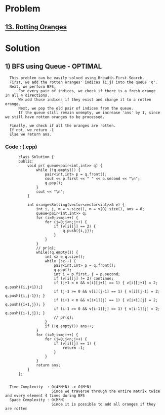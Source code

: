 # Problem

## [13. Rotting Oranges](https://leetcode.com/problems/rotting-oranges/)


# Solution  

## 1) BFS using Queue - OPTIMAL

      This problem can be easily solved using Breadth-First-Search.
      First, we add the rotten oranges' indices (i,j) into the queue 'q'.
      Next, we perform BFS, 
          For every pair of indices, we check if there is a fresh orange in all 4 directions.
          We add those indices if they exist and change it to a rotten orange.
          Next, we pop the old pair of indices from the queue.
          If the queue still remain unempty, we increase 'ans' by 1, since we still have rotten oranges to be processed.
      
      Finally, we check if all the oranges are rotten.
      If not, we return -1
      Else we return ans.
       
      
   ### Code : (.cpp)
    
          class Solution {
          public:
              void pr( queue<pair<int,int>> q) {
                  while (!q.empty()) {
                      pair<int,int> p = q.front();
                      cout << p.first << " " << p.second << "\n";
                      q.pop();
                  }
                  cout << "\n";
              }

              int orangesRotting(vector<vector<int>>& v) {
                  int i, j, m = v.size(), n = v[0].size(), ans = 0;
                  queue<pair<int,int>> q;
                  for (i=0;i<m;i++) {
                      for (j=0;j<n;j++) {
                          if (v[i][j] == 2) {
                              q.push({i,j});
                          }
                      }
                  }
                  // pr(q);
                  while(!q.empty()) {
                      int sz = q.size();
                      while (sz--) {
                          pair<int,int> p = q.front();
                          q.pop();
                          int i = p.first, j = p.second;
                          if (v[i][j] != 2) continue;
                          if (j+1 < n && v[i][j+1] == 1) { v[i][j+1] = 2; q.push({i,j+1});}
                          if (j-1 >= 0 && v[i][j-1] == 1) { v[i][j-1] = 2; q.push({i,j-1}); }
                          if (i+1 < m && v[i+1][j] == 1) { v[i+1][j] = 2; q.push({i+1,j}); }
                          if (i-1 >= 0 && v[i-1][j] == 1) { v[i-1][j] = 2; q.push({i-1,j}); }
                          // pr(q);
                      }
                      if (!q.empty()) ans++;
                  }
                  for (i=0;i<m;i++) {
                      for (j=0;j<n;j++) {
                          if (v[i][j] == 1) {
                              return -1;
                          }
                      }
                  }
                  return ans;
              }
          };

 
      Time Complexity  : O(4*M*N) -> O(M*N) 
                         Since we traverse through the entire matrix twice and every element 4 times during BFS
      Space Complexity : O(M*N)
                         Since it is possible to add all oranges if they are rotten
